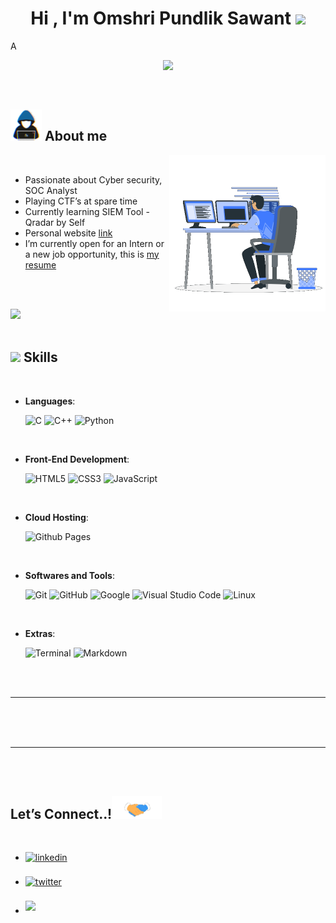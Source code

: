   <h1 align="center"><b>Hi , I'm Omshri Pundlik Sawant </b><img src="https://media.giphy.com/media/hvRJCLFzcasrR4ia7z/giphy.gif" width="35"></h1>
<!--  -->A
<p align="center">
  <a href="https://github.com/DenverCoder1/readme-typing-svg"><img src="https://readme-typing-svg.herokuapp.com?font=Time+New+Roman&amp;color=cyan&amp;size=25&amp;center=true&amp;vCenter=true&amp;width=600&amp;height=100&amp;lines=Assalamu+O+Alaikum+Warahmatullah..♥++;Self-taught+Front-End+Developer,;Computer+Science+Student,;CTF+Newbie,;Active+Learner/Researcher,;Love+to+learn+new+stuffs..<3"></a>
</p>
<br>
<h2 id="-about-me"><picture><img src="https://github.com/0xAbdulKhalid/0xAbdulKhalid/raw/main/assets/mdImages/about_me.gif" width="50px"></picture> <strong>About me</strong></h2>
<p><picture> <img align="right" src="https://github.com/0xAbdulKhalid/0xAbdulKhalid/raw/main/assets/mdImages/Right_Side.gif" width="250px"></picture></p>
<br>
<ul>
<li>Passionate about Cyber security, SOC Analyst</li>
<li>Playing CTF’s at spare time</li>
<li>Currently learning SIEM Tool - Qradar by Self</li>
<li>Personal website <a href="https://www.0xabdulkhalid.ml">link</a></li>
<li>I’m currently open for an Intern or a new job opportunity, this is <a href="https://read.cv/0xabdulkhalid">my resume</a></li>
</ul>
<p><br><br></p>
<p><img src="https://user-images.githubusercontent.com/73097560/115834477-dbab4500-a447-11eb-908a-139a6edaec5c.gif"><br><br></p>
<h2 id="-skills"><img src="https://media2.giphy.com/media/QssGEmpkyEOhBCb7e1/giphy.gif?cid=ecf05e47a0n3gi1bfqntqmob8g9aid1oyj2wr3ds3mg700bl&amp;rid=giphy.gif" width="25"><b> Skills</b></h2>
<br>
<p align="center">
</p><ul>
<li>
<p><strong>Languages</strong>:</p>
<p><img src="https://img.shields.io/badge/C%20-%232370ED.svg?style=for-the-badge&amp;logo=c&amp;logoColor=white" alt="C">
<img src="https://img.shields.io/badge/C++%20-%2300599C.svg?style=for-the-badge&amp;logo=c%2B%2B&amp;logoColor=white" alt="C++">
<img src="https://img.shields.io/badge/Python%20-%2314354C.svg?style=for-the-badge&amp;logo=python&amp;logoColor=white" alt="Python"></p>
</li>
</ul>
<br>   
<ul>
<li>
<p><strong>Front-End Development</strong>:</p>
<p><img src="https://img.shields.io/badge/HTML5%20-%23E34F26.svg?style=for-the-badge&amp;logo=html5&amp;logoColor=white" alt="HTML5">
<img src="https://img.shields.io/badge/CSS%20-%231572B6.svg?style=for-the-badge&amp;logo=css3&amp;logoColor=white" alt="CSS3">
<img src="https://img.shields.io/badge/JavaScript%20-%23F7DF1E.svg?style=for-the-badge&amp;logo=javascript&amp;logoColor=black" alt="JavaScript"></p>
</li>
</ul>
<br>
<ul>
<li>
<p><strong>Cloud Hosting</strong>:</p>
<p><img src="https://img.shields.io/badge/GitHub%20Pages-%23327FC7.svg?style=for-the-badge&amp;logo=github&amp;logoColor=white" alt="Github Pages"></p>
</li>
</ul>
<br>
<ul>
<li>
<p><strong>Softwares and Tools</strong>:</p>
<p><img src="https://img.shields.io/badge/git-%23F05033.svg?style=for-the-badge&amp;logo=git&amp;logoColor=white" alt="Git">
<img src="https://img.shields.io/badge/github-%23121011.svg?style=for-the-badge&amp;logo=github&amp;logoColor=white" alt="GitHub">
<img src="https://img.shields.io/badge/google-%234285F4.svg?style=for-the-badge&amp;logo=google&amp;logoColor=white" alt="Google">
<img src="https://img.shields.io/badge/Visual%20Studio%20Code-0078d7.svg?style=for-the-badge&amp;logo=visual-studio-code&amp;logoColor=white" alt="Visual Studio Code">
<img src="https://img.shields.io/badge/Linux-FCC624?style=for-the-badge&amp;logo=linux&amp;logoColor=black" alt="Linux"></p>
</li>
</ul>
<br>
<ul>
<li>
<p><strong>Extras</strong>:</p>
<p><img src="https://img.shields.io/badge/Terminal-%23054020?style=for-the-badge&amp;logo=gnu-bash&amp;logoColor=white" alt="Terminal">
<img src="https://img.shields.io/badge/markdown-%23000000.svg?style=for-the-badge&amp;logo=markdown&amp;logoColor=white" alt="Markdown"></p>
</li>
</ul>
<p></p>
<br>
<br>
<hr>

<div align="center">

</div>
<br>
<br>
<br>
<hr>
<br>
<br>
<h2 id="-lets-connect"><b> Let’s Connect..!</b><img src="https://github.com/0xAbdulKhalid/0xAbdulKhalid/raw/main/assets/mdImages/handshake.gif" width="80"></h2>
<br>
<div align="left">
<ul>
<li>
<a href="https://www.linkedin.com/in/omshrisawant/" target="_blank">
<img src="https://img.shields.io/badge/linkedin:  0xabdulkhalid-%2300acee.svg?color=405DE6&amp;style=for-the-badge&amp;logo=linkedin&amp;logoColor=white" alt="linkedin" style="margin-bottom: 5px;">
</a>
</li>
<br>
<li>
<a href="https://x.com/OmshriSawant?t=bke-SuamBEDkozcHYouXCw&amp;s=08" target="_blank">
<img src="https://img.shields.io/badge/twitter:  0xabdulkhalid-%2300acee.svg?color=1DA1F2&amp;style=for-the-badge&amp;logo=twitter&amp;logoColor=white" alt="twitter" style="margin-bottom: 5px;">
</a>
</li>
<br>
<li>
<a href="mailto:omshrisawant@gmail.com" target="_blank">
<img src="https://img.shields.io/badge/gmail:  0xabdulkhalid-%23EA4335.svg?style=for-the-badge&amp;logo=gmail&amp;logoColor=white" t="mail" style="margin-bottom: 5px;">
</a>
</li>
</ul>
</div>

<br>
<br>
